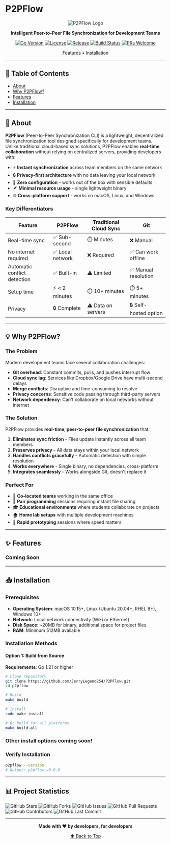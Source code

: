 # P2PFlow

<div align="center">

![P2PFlow Logo](https://via.placeholder.com/200x200?text=P2PFlow)

**Intelligent Peer-to-Peer File Synchronization for Development Teams**

[![Go Version](https://img.shields.io/badge/Go-1.21+-00ADD8?style=flat&logo=go)](https://golang.org)
[![License](https://img.shields.io/badge/License-MIT-blue.svg)](LICENSE)
[![Release](https://img.shields.io/badge/Release-v0.0.0-green.svg)](https://github.com/JerryLegend254/P2PFlow/releases)
[![Build Status](https://img.shields.io/badge/Build-Passing-brightgreen.svg)](https://github.com/JerryLegend254/P2PFlow/actions)
[![PRs Welcome](https://img.shields.io/badge/PRs-welcome-brightgreen.svg)](CONTRIBUTING.md)

[Features](#-features) • [Installation](#-installation)

</div>

---

## 📖 Table of Contents

- [About](#-about)
- [Why P2PFlow?](#-why-p2pflow)
- [Features](#-features)
- [Installation](#-installation)

---

## 🚀 About

**P2PFlow** (Peer-to-Peer Synchronization CLI) is a lightweight, decentralized file synchronization tool designed specifically for development teams. Unlike traditional cloud-based sync solutions, P2PFlow enables **real-time collaboration** without relying on centralized servers, providing developers with:

- ⚡ **Instant synchronization** across team members on the same network
- 🔒 **Privacy-first architecture** with no data leaving your local network
- 🎯 **Zero configuration** - works out of the box with sensible defaults
- 🪶 **Minimal resource usage** - single lightweight binary
- 🌐 **Cross-platform support** - works on macOS, Linux, and Windows

### Key Differentiators

| Feature | P2PFlow | Traditional Cloud Sync | Git |
|---------|----------|------------------------|-----|
| Real-time sync | ✅ Sub-second | ⏱️ Minutes | ❌ Manual |
| No internet required | ✅ Local network | ❌ Required | ✅ Can work offline |
| Automatic conflict detection | ✅ Built-in | ⚠️ Limited | ✅ Manual resolution |
| Setup time | ⚡ < 2 minutes | ⏱️ 10+ minutes | ⏱️ 5+ minutes |
| Privacy | 🔒 Complete | ⚠️ Data on servers | 🔒 Self-hosted option |

---

## 💡 Why P2PFlow?

### The Problem

Modern development teams face several collaboration challenges:

- **Git overhead**: Constant commits, pulls, and pushes interrupt flow
- **Cloud sync lag**: Services like Dropbox/Google Drive have multi-second delays
- **Merge conflicts**: Disruptive and time-consuming to resolve
- **Privacy concerns**: Sensitive code passing through third-party servers
- **Network dependency**: Can't collaborate on local networks without internet

### The Solution

P2PFlow provides **real-time, peer-to-peer file synchronization** that:

1. **Eliminates sync friction** - Files update instantly across all team members
2. **Preserves privacy** - All data stays within your local network
3. **Handles conflicts gracefully** - Automatic detection with simple resolution
4. **Works everywhere** - Single binary, no dependencies, cross-platform
5. **Integrates seamlessly** - Works alongside Git, doesn't replace it

### Perfect For

- 🏢 **Co-located teams** working in the same office
- 👥 **Pair programming** sessions requiring instant file sharing
- 🎓 **Educational environments** where students collaborate on projects
- 🏠 **Home lab setups** with multiple development machines
- 🚀 **Rapid prototyping** sessions where speed matters

---

## ✨ Features

### Coming Soon

---

## 📥 Installation

### Prerequisites

- **Operating System**: macOS 10.15+, Linux (Ubuntu 20.04+, RHEL 8+), Windows 10+
- **Network**: Local network connectivity (WiFi or Ethernet)
- **Disk Space**: ~20MB for binary, additional space for project files
- **RAM**: Minimum 512MB available

### Installation Methods

#### Option 1: Build from Source

**Requirements**: Go 1.21 or higher

```bash
# Clone repository
git clone https://github.com/JerryLegend254/P2PFlow.git
cd p2pflow

# Build
make build

# Install
sudo make install

# Or build for all platforms
make build-all
```

### Other install options coming soon!

### Verify Installation

```bash
p2pflow --version
# Output: p2pflow v0.0.0
```

---

## 📊 Project Statistics

![GitHub Stars](https://img.shields.io/github/stars/JerryLegend254/P2PFlow?style=social)
![GitHub Forks](https://img.shields.io/github/forks/JerryLegend254/P2PFlow?style=social)
![GitHub Issues](https://img.shields.io/github/issues/JerryLegend254/P2PFlow)
![GitHub Pull Requests](https://img.shields.io/github/issues-pr/JerryLegend254/P2PFlow)
![GitHub Contributors](https://img.shields.io/github/contributors/JerryLegend254/P2PFlow)
![GitHub Last Commit](https://img.shields.io/github/last-commit/JerryLegend254/P2PFlow)

---

<div align="center">

**Made with ❤️ by developers, for developers**

[⬆ Back to Top](#p2pflow)

</div>
